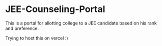 # JEE-Counseling-Portal
This is a portal for allotting college to a JEE candidate based on his rank and preference. 


Trying to host this on vercel :)
